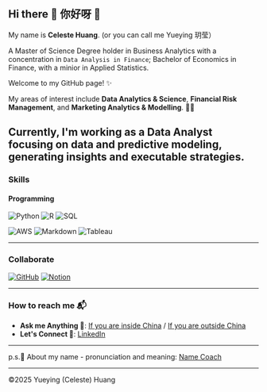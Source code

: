 ## Hi there 👋 你好呀 👋

My name is **Celeste Huang**. (or you can call me Yueying 玥莹）

A Master of Science Degree holder in Business Analytics with a concentration in `Data Analysis in Finance`; Bachelor of Economics in Finance, with a minior in Applied Statistics.

Welcome to my GitHub page! ✨

My areas of interest include **Data Analytics & Science**, **Financial Risk Management**, and **Marketing Analytics & Modelling**. 👩‍🔬

Currently, I'm working as a Data Analyst focusing on data and predictive modeling, generating insights and executable strategies.
---

### Skills
#### Programming
![Python](https://img.shields.io/badge/-Python-3776AB?style=for-the-badge&logo=python&logoColor=white)
![R](https://img.shields.io/badge/-R-276DC3?style=for-the-badge&logo=r&logoColor=white)
![SQL](https://img.shields.io/badge/-SQL-4479A1?style=for-the-badge&logo=mysql&logoColor=white)

![AWS](https://img.shields.io/badge/-AWS-232F3E?style=for-the-badge&logo=amazon-aws&logoColor=white)
![Markdown](https://img.shields.io/badge/-Markdown-000000?style=for-the-badge&logo=markdown&logoColor=white)
![Tableau](https://img.shields.io/badge/-Tableau-E97627?style=for-the-badge&logo=Tableau&logoColor=white)

---

### Collaborate
[![GitHub](https://img.shields.io/badge/GitHub-Profile-informational?style=for-the-badge&logo=github&logoColor=white)](https://github.com/celesteisyy)
[![Notion](https://img.shields.io/badge/Notion-Workspace-black?style=for-the-badge&logo=notion&logoColor=white)](https://www.notion.so/)

---

### How to reach me 📬
- **Ask me Anything 💁**: [If you are inside China](mailto:yueying0huang@163.com) / [If you are outside China](mailto:yueying-huang@outlook.com) 
- **Let's Connect 🔗**: [LinkedIn](https://www.linkedin.com/in/yueying-huang)

---

p.s.📝 About my name - pronunciation and meaning: [Name Coach](https://www.name-coach.com/yueying-huang-64c70dff-2f17-485a-8502-72437e348c48)

---
©2025 Yueying (Celeste) Huang
